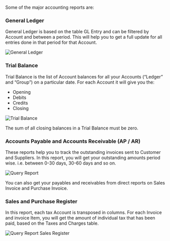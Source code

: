 Some of the major accounting reports are:

### General Ledger

General Ledger is based on the table GL Entry and can be filtered by Account
and between a period. This will help you to get a full update for all entries
done in that period for that Account.

![General Ledger](/assets/manual_erpnext_com/old_images/erpnext/general-ledger.png)

### Trial Balance

Trial Balance is the list of Account balances for all your Accounts
(“Ledger” and “Group”) on a particular date. For each Account it will give you
the:

  * Opening
  * Debits
  * Credits
  * Closing

![Trial Balance](/assets/manual_erpnext_com/old_images/erpnext/trial-balance.png)

The sum of all closing balances in a Trial Balance must be zero.

### Accounts Payable and Accounts Receivable (AP / AR)

These reports help you to track the outstanding invoices sent to Customer and
Suppliers. In this report, you will get your outstanding amounts period wise.
i.e. between 0-30 days, 30-60 days and so on.

![Query Report](/assets/manual_erpnext_com/old_images/erpnext/query-report-accounts-payable.png)

You can also get your payables and receivables from direct reports on Sales
Invoice and Purchase Invoice.

### Sales and Purchase Register

In this report, each tax Account is transposed in columns. For each Invoice and
invoice Item, you will get the amount of individual tax that has been paid,
based on the Taxes and Charges table.

![Query Report Sales Register](/assets/manual_erpnext_com/old_images/erpnext/query-report-sales-register.png)


